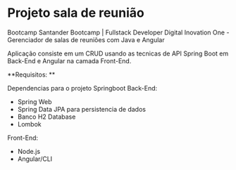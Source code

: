 
# Projeto sala de reunião
Bootcamp Santander Bootcamp | Fullstack Developer Digital Inovation One - Gerenciador de salas de reuniões com Java e Angular 

Aplicação consiste em um CRUD usando as tecnicas de API Spring Boot em Back-End e Angular na camada Front-End.

**Requisitos: **

Dependencias para o projeto Springboot Back-End: 
- Spring Web 
-  	Spring Data JPA para persistencia de dados 
-  	Banco H2 Database 
-  Lombok 

Front-End: 
- 	Node.js 
- 	Angular/CLI
